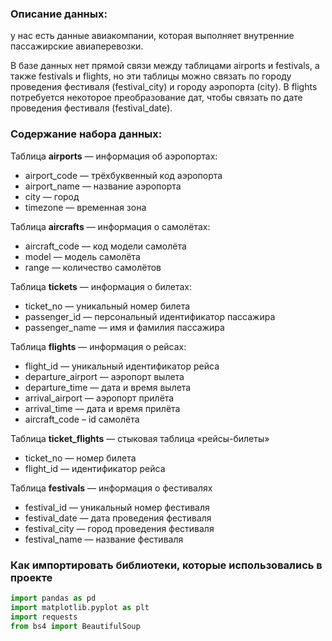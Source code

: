 ### Описание данных:
у нас есть данные авиакомпании, которая выполняет внутренние пассажирские авиаперевозки.

В базе данных нет прямой связи между таблицами airports и festivals, а также festivals и flights, но эти таблицы можно связать по городу проведения фестиваля (festival_city) и городу аэропорта (city). В flights потребуется некоторое преобразование дат, чтобы связать  по дате проведения фестиваля (festival_date). 

### Содержание набора данных:
Таблица **airports** — информация об аэропортах:
- airport_code — трёхбуквенный код аэропорта
- airport_name — название аэропорта
- city — город
- timezone — временная зона

Таблица **aircrafts** — информация о самолётах:
- aircraft_code — код модели самолёта
- model — модель самолёта
- range — количество самолётов

Таблица **tickets** — информация о билетах:
- ticket_no — уникальный номер билета
- passenger_id — персональный идентификатор пассажира
- passenger_name — имя и фамилия пассажира

Таблица **flights** — информация о рейсах:
- flight_id — уникальный идентификатор рейса
- departure_airport — аэропорт вылета
- departure_time — дата и время вылета
- arrival_airport — аэропорт прилёта
- arrival_time — дата и время прилёта
- aircraft_code – id самолёта

Таблица **ticket_flights** — стыковая таблица «рейсы-билеты»
- ticket_no — номер билета
- flight_id — идентификатор рейса

Таблица **festivals** — информация о фестивалях
- festival_id — уникальный номер фестиваля
- festival_date — дата проведения фестиваля
- festival_city — город проведения фестиваля
- festival_name — название фестиваля

### Как импортировать библиотеки, которые использовались в проекте


```python
import pandas as pd
import matplotlib.pyplot as plt
import requests
from bs4 import BeautifulSoup
```
